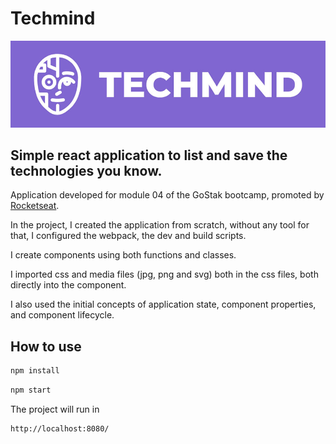 # Techmind

![Simple react application to list and save the technologies you know](./techmind-logo.jpg "TechMind - Simple react application to list and save the technologies you know")

## Simple react application to list and save the technologies you know.

Application developed for module 04 of the GoStak bootcamp, promoted by [Rocketseat](http://www.rocketseat.com.br).

In the project, I created the application from scratch, without any tool for that, I configured the webpack, the dev and build scripts.

I create components using both functions and classes.

I imported css and media files (jpg, png and svg) both in the css files, both directly into the component.

I also used the initial concepts of application state, component properties, and component lifecycle.

## How to use

```sh
npm install
```
```sh
npm start
```
The project will run in
```sh
http://localhost:8080/
```